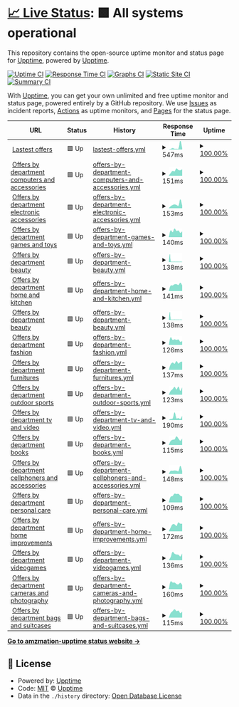 # [📈 Live Status](https://demo.upptime.js.org): <!--live status--> **🟩 All systems operational**

This repository contains the open-source uptime monitor and status page for [Upptime](https://upptime.js.org), powered by [Upptime](https://github.com/upptime/upptime).

[![Uptime CI](https://github.com/AlonsoK28/amzmation-upptime/workflows/Uptime%20CI/badge.svg)](https://github.com/AlonsoK28/amzmation-upptime/actions?query=workflow%3A%22Uptime+CI%22)
[![Response Time CI](https://github.com/AlonsoK28/amzmation-upptime/workflows/Response%20Time%20CI/badge.svg)](https://github.com/AlonsoK28/amzmation-upptime/actions?query=workflow%3A%22Response+Time+CI%22)
[![Graphs CI](https://github.com/AlonsoK28/amzmation-upptime/workflows/Graphs%20CI/badge.svg)](https://github.com/AlonsoK28/amzmation-upptime/actions?query=workflow%3A%22Graphs+CI%22)
[![Static Site CI](https://github.com/AlonsoK28/amzmation-upptime/workflows/Static%20Site%20CI/badge.svg)](https://github.com/AlonsoK28/amzmation-upptime/actions?query=workflow%3A%22Static+Site+CI%22)
[![Summary CI](https://github.com/AlonsoK28/amzmation-upptime/workflows/Summary%20CI/badge.svg)](https://github.com/AlonsoK28/amzmation-upptime/actions?query=workflow%3A%22Summary+CI%22)

With [Upptime](https://upptime.js.org), you can get your own unlimited and free uptime monitor and status page, powered entirely by a GitHub repository. We use [Issues](https://github.com/upptime/upptime/issues) as incident reports, [Actions](https://github.com/AlonsoK28/amzmation-upptime/actions) as uptime monitors, and [Pages](https://demo.upptime.js.org) for the status page.

<!--start: status pages-->
<!-- This summary is generated by Upptime (https://github.com/upptime/upptime) -->
<!-- Do not edit this manually, your changes will be overwritten -->
<!-- prettier-ignore -->
| URL | Status | History | Response Time | Uptime |
| --- | ------ | ------- | ------------- | ------ |
| <img alt="" src="https://icons.duckduckgo.com/ip3/us-central1-amazmation.cloudfunctions.net.ico" height="13"> [Lastest offers](https://us-central1-amazmation.cloudfunctions.net/api/getOffers) | 🟩 Up | [lastest-offers.yml](https://github.com/AlonsoK28/amzmation-upptime/commits/HEAD/history/lastest-offers.yml) | <details><summary><img alt="Response time graph" src="./graphs/lastest-offers/response-time-week.png" height="20"> 547ms</summary><br><a href="https://AlonsoK28.github.io/amzmation-upptime/history/lastest-offers"><img alt="Response time 735" src="https://img.shields.io/endpoint?url=https%3A%2F%2Fraw.githubusercontent.com%2FAlonsoK28%2Famzmation-upptime%2FHEAD%2Fapi%2Flastest-offers%2Fresponse-time.json"></a><br><a href="https://AlonsoK28.github.io/amzmation-upptime/history/lastest-offers"><img alt="24-hour response time 199" src="https://img.shields.io/endpoint?url=https%3A%2F%2Fraw.githubusercontent.com%2FAlonsoK28%2Famzmation-upptime%2FHEAD%2Fapi%2Flastest-offers%2Fresponse-time-day.json"></a><br><a href="https://AlonsoK28.github.io/amzmation-upptime/history/lastest-offers"><img alt="7-day response time 547" src="https://img.shields.io/endpoint?url=https%3A%2F%2Fraw.githubusercontent.com%2FAlonsoK28%2Famzmation-upptime%2FHEAD%2Fapi%2Flastest-offers%2Fresponse-time-week.json"></a><br><a href="https://AlonsoK28.github.io/amzmation-upptime/history/lastest-offers"><img alt="30-day response time 450" src="https://img.shields.io/endpoint?url=https%3A%2F%2Fraw.githubusercontent.com%2FAlonsoK28%2Famzmation-upptime%2FHEAD%2Fapi%2Flastest-offers%2Fresponse-time-month.json"></a><br><a href="https://AlonsoK28.github.io/amzmation-upptime/history/lastest-offers"><img alt="1-year response time 735" src="https://img.shields.io/endpoint?url=https%3A%2F%2Fraw.githubusercontent.com%2FAlonsoK28%2Famzmation-upptime%2FHEAD%2Fapi%2Flastest-offers%2Fresponse-time-year.json"></a></details> | <details><summary><a href="https://AlonsoK28.github.io/amzmation-upptime/history/lastest-offers">100.00%</a></summary><a href="https://AlonsoK28.github.io/amzmation-upptime/history/lastest-offers"><img alt="All-time uptime 100.00%" src="https://img.shields.io/endpoint?url=https%3A%2F%2Fraw.githubusercontent.com%2FAlonsoK28%2Famzmation-upptime%2FHEAD%2Fapi%2Flastest-offers%2Fuptime.json"></a><br><a href="https://AlonsoK28.github.io/amzmation-upptime/history/lastest-offers"><img alt="24-hour uptime 100.00%" src="https://img.shields.io/endpoint?url=https%3A%2F%2Fraw.githubusercontent.com%2FAlonsoK28%2Famzmation-upptime%2FHEAD%2Fapi%2Flastest-offers%2Fuptime-day.json"></a><br><a href="https://AlonsoK28.github.io/amzmation-upptime/history/lastest-offers"><img alt="7-day uptime 100.00%" src="https://img.shields.io/endpoint?url=https%3A%2F%2Fraw.githubusercontent.com%2FAlonsoK28%2Famzmation-upptime%2FHEAD%2Fapi%2Flastest-offers%2Fuptime-week.json"></a><br><a href="https://AlonsoK28.github.io/amzmation-upptime/history/lastest-offers"><img alt="30-day uptime 100.00%" src="https://img.shields.io/endpoint?url=https%3A%2F%2Fraw.githubusercontent.com%2FAlonsoK28%2Famzmation-upptime%2FHEAD%2Fapi%2Flastest-offers%2Fuptime-month.json"></a><br><a href="https://AlonsoK28.github.io/amzmation-upptime/history/lastest-offers"><img alt="1-year uptime 100.00%" src="https://img.shields.io/endpoint?url=https%3A%2F%2Fraw.githubusercontent.com%2FAlonsoK28%2Famzmation-upptime%2FHEAD%2Fapi%2Flastest-offers%2Fuptime-year.json"></a></details>
| <img alt="" src="https://icons.duckduckgo.com/ip3/us-central1-amazmation.cloudfunctions.net.ico" height="13"> [Offers by department computers and accessories](https://us-central1-amazmation.cloudfunctions.net/api/getOffersByDepartmentComputersAndAccessories) | 🟩 Up | [offers-by-department-computers-and-accessories.yml](https://github.com/AlonsoK28/amzmation-upptime/commits/HEAD/history/offers-by-department-computers-and-accessories.yml) | <details><summary><img alt="Response time graph" src="./graphs/offers-by-department-computers-and-accessories/response-time-week.png" height="20"> 151ms</summary><br><a href="https://AlonsoK28.github.io/amzmation-upptime/history/offers-by-department-computers-and-accessories"><img alt="Response time 179" src="https://img.shields.io/endpoint?url=https%3A%2F%2Fraw.githubusercontent.com%2FAlonsoK28%2Famzmation-upptime%2FHEAD%2Fapi%2Foffers-by-department-computers-and-accessories%2Fresponse-time.json"></a><br><a href="https://AlonsoK28.github.io/amzmation-upptime/history/offers-by-department-computers-and-accessories"><img alt="24-hour response time 110" src="https://img.shields.io/endpoint?url=https%3A%2F%2Fraw.githubusercontent.com%2FAlonsoK28%2Famzmation-upptime%2FHEAD%2Fapi%2Foffers-by-department-computers-and-accessories%2Fresponse-time-day.json"></a><br><a href="https://AlonsoK28.github.io/amzmation-upptime/history/offers-by-department-computers-and-accessories"><img alt="7-day response time 151" src="https://img.shields.io/endpoint?url=https%3A%2F%2Fraw.githubusercontent.com%2FAlonsoK28%2Famzmation-upptime%2FHEAD%2Fapi%2Foffers-by-department-computers-and-accessories%2Fresponse-time-week.json"></a><br><a href="https://AlonsoK28.github.io/amzmation-upptime/history/offers-by-department-computers-and-accessories"><img alt="30-day response time 167" src="https://img.shields.io/endpoint?url=https%3A%2F%2Fraw.githubusercontent.com%2FAlonsoK28%2Famzmation-upptime%2FHEAD%2Fapi%2Foffers-by-department-computers-and-accessories%2Fresponse-time-month.json"></a><br><a href="https://AlonsoK28.github.io/amzmation-upptime/history/offers-by-department-computers-and-accessories"><img alt="1-year response time 179" src="https://img.shields.io/endpoint?url=https%3A%2F%2Fraw.githubusercontent.com%2FAlonsoK28%2Famzmation-upptime%2FHEAD%2Fapi%2Foffers-by-department-computers-and-accessories%2Fresponse-time-year.json"></a></details> | <details><summary><a href="https://AlonsoK28.github.io/amzmation-upptime/history/offers-by-department-computers-and-accessories">100.00%</a></summary><a href="https://AlonsoK28.github.io/amzmation-upptime/history/offers-by-department-computers-and-accessories"><img alt="All-time uptime 100.00%" src="https://img.shields.io/endpoint?url=https%3A%2F%2Fraw.githubusercontent.com%2FAlonsoK28%2Famzmation-upptime%2FHEAD%2Fapi%2Foffers-by-department-computers-and-accessories%2Fuptime.json"></a><br><a href="https://AlonsoK28.github.io/amzmation-upptime/history/offers-by-department-computers-and-accessories"><img alt="24-hour uptime 100.00%" src="https://img.shields.io/endpoint?url=https%3A%2F%2Fraw.githubusercontent.com%2FAlonsoK28%2Famzmation-upptime%2FHEAD%2Fapi%2Foffers-by-department-computers-and-accessories%2Fuptime-day.json"></a><br><a href="https://AlonsoK28.github.io/amzmation-upptime/history/offers-by-department-computers-and-accessories"><img alt="7-day uptime 100.00%" src="https://img.shields.io/endpoint?url=https%3A%2F%2Fraw.githubusercontent.com%2FAlonsoK28%2Famzmation-upptime%2FHEAD%2Fapi%2Foffers-by-department-computers-and-accessories%2Fuptime-week.json"></a><br><a href="https://AlonsoK28.github.io/amzmation-upptime/history/offers-by-department-computers-and-accessories"><img alt="30-day uptime 100.00%" src="https://img.shields.io/endpoint?url=https%3A%2F%2Fraw.githubusercontent.com%2FAlonsoK28%2Famzmation-upptime%2FHEAD%2Fapi%2Foffers-by-department-computers-and-accessories%2Fuptime-month.json"></a><br><a href="https://AlonsoK28.github.io/amzmation-upptime/history/offers-by-department-computers-and-accessories"><img alt="1-year uptime 100.00%" src="https://img.shields.io/endpoint?url=https%3A%2F%2Fraw.githubusercontent.com%2FAlonsoK28%2Famzmation-upptime%2FHEAD%2Fapi%2Foffers-by-department-computers-and-accessories%2Fuptime-year.json"></a></details>
| <img alt="" src="https://icons.duckduckgo.com/ip3/us-central1-amazmation.cloudfunctions.net.ico" height="13"> [Offers by department electronic accessories](https://us-central1-amazmation.cloudfunctions.net/api/getOffersByDepartmentElectronicAccessories) | 🟩 Up | [offers-by-department-electronic-accessories.yml](https://github.com/AlonsoK28/amzmation-upptime/commits/HEAD/history/offers-by-department-electronic-accessories.yml) | <details><summary><img alt="Response time graph" src="./graphs/offers-by-department-electronic-accessories/response-time-week.png" height="20"> 153ms</summary><br><a href="https://AlonsoK28.github.io/amzmation-upptime/history/offers-by-department-electronic-accessories"><img alt="Response time 154" src="https://img.shields.io/endpoint?url=https%3A%2F%2Fraw.githubusercontent.com%2FAlonsoK28%2Famzmation-upptime%2FHEAD%2Fapi%2Foffers-by-department-electronic-accessories%2Fresponse-time.json"></a><br><a href="https://AlonsoK28.github.io/amzmation-upptime/history/offers-by-department-electronic-accessories"><img alt="24-hour response time 151" src="https://img.shields.io/endpoint?url=https%3A%2F%2Fraw.githubusercontent.com%2FAlonsoK28%2Famzmation-upptime%2FHEAD%2Fapi%2Foffers-by-department-electronic-accessories%2Fresponse-time-day.json"></a><br><a href="https://AlonsoK28.github.io/amzmation-upptime/history/offers-by-department-electronic-accessories"><img alt="7-day response time 153" src="https://img.shields.io/endpoint?url=https%3A%2F%2Fraw.githubusercontent.com%2FAlonsoK28%2Famzmation-upptime%2FHEAD%2Fapi%2Foffers-by-department-electronic-accessories%2Fresponse-time-week.json"></a><br><a href="https://AlonsoK28.github.io/amzmation-upptime/history/offers-by-department-electronic-accessories"><img alt="30-day response time 153" src="https://img.shields.io/endpoint?url=https%3A%2F%2Fraw.githubusercontent.com%2FAlonsoK28%2Famzmation-upptime%2FHEAD%2Fapi%2Foffers-by-department-electronic-accessories%2Fresponse-time-month.json"></a><br><a href="https://AlonsoK28.github.io/amzmation-upptime/history/offers-by-department-electronic-accessories"><img alt="1-year response time 154" src="https://img.shields.io/endpoint?url=https%3A%2F%2Fraw.githubusercontent.com%2FAlonsoK28%2Famzmation-upptime%2FHEAD%2Fapi%2Foffers-by-department-electronic-accessories%2Fresponse-time-year.json"></a></details> | <details><summary><a href="https://AlonsoK28.github.io/amzmation-upptime/history/offers-by-department-electronic-accessories">100.00%</a></summary><a href="https://AlonsoK28.github.io/amzmation-upptime/history/offers-by-department-electronic-accessories"><img alt="All-time uptime 100.00%" src="https://img.shields.io/endpoint?url=https%3A%2F%2Fraw.githubusercontent.com%2FAlonsoK28%2Famzmation-upptime%2FHEAD%2Fapi%2Foffers-by-department-electronic-accessories%2Fuptime.json"></a><br><a href="https://AlonsoK28.github.io/amzmation-upptime/history/offers-by-department-electronic-accessories"><img alt="24-hour uptime 100.00%" src="https://img.shields.io/endpoint?url=https%3A%2F%2Fraw.githubusercontent.com%2FAlonsoK28%2Famzmation-upptime%2FHEAD%2Fapi%2Foffers-by-department-electronic-accessories%2Fuptime-day.json"></a><br><a href="https://AlonsoK28.github.io/amzmation-upptime/history/offers-by-department-electronic-accessories"><img alt="7-day uptime 100.00%" src="https://img.shields.io/endpoint?url=https%3A%2F%2Fraw.githubusercontent.com%2FAlonsoK28%2Famzmation-upptime%2FHEAD%2Fapi%2Foffers-by-department-electronic-accessories%2Fuptime-week.json"></a><br><a href="https://AlonsoK28.github.io/amzmation-upptime/history/offers-by-department-electronic-accessories"><img alt="30-day uptime 100.00%" src="https://img.shields.io/endpoint?url=https%3A%2F%2Fraw.githubusercontent.com%2FAlonsoK28%2Famzmation-upptime%2FHEAD%2Fapi%2Foffers-by-department-electronic-accessories%2Fuptime-month.json"></a><br><a href="https://AlonsoK28.github.io/amzmation-upptime/history/offers-by-department-electronic-accessories"><img alt="1-year uptime 100.00%" src="https://img.shields.io/endpoint?url=https%3A%2F%2Fraw.githubusercontent.com%2FAlonsoK28%2Famzmation-upptime%2FHEAD%2Fapi%2Foffers-by-department-electronic-accessories%2Fuptime-year.json"></a></details>
| <img alt="" src="https://icons.duckduckgo.com/ip3/us-central1-amazmation.cloudfunctions.net.ico" height="13"> [Offers by department games and toys](https://us-central1-amazmation.cloudfunctions.net/api/getOffersByDepartmentGamesAndToys) | 🟩 Up | [offers-by-department-games-and-toys.yml](https://github.com/AlonsoK28/amzmation-upptime/commits/HEAD/history/offers-by-department-games-and-toys.yml) | <details><summary><img alt="Response time graph" src="./graphs/offers-by-department-games-and-toys/response-time-week.png" height="20"> 140ms</summary><br><a href="https://AlonsoK28.github.io/amzmation-upptime/history/offers-by-department-games-and-toys"><img alt="Response time 157" src="https://img.shields.io/endpoint?url=https%3A%2F%2Fraw.githubusercontent.com%2FAlonsoK28%2Famzmation-upptime%2FHEAD%2Fapi%2Foffers-by-department-games-and-toys%2Fresponse-time.json"></a><br><a href="https://AlonsoK28.github.io/amzmation-upptime/history/offers-by-department-games-and-toys"><img alt="24-hour response time 170" src="https://img.shields.io/endpoint?url=https%3A%2F%2Fraw.githubusercontent.com%2FAlonsoK28%2Famzmation-upptime%2FHEAD%2Fapi%2Foffers-by-department-games-and-toys%2Fresponse-time-day.json"></a><br><a href="https://AlonsoK28.github.io/amzmation-upptime/history/offers-by-department-games-and-toys"><img alt="7-day response time 140" src="https://img.shields.io/endpoint?url=https%3A%2F%2Fraw.githubusercontent.com%2FAlonsoK28%2Famzmation-upptime%2FHEAD%2Fapi%2Foffers-by-department-games-and-toys%2Fresponse-time-week.json"></a><br><a href="https://AlonsoK28.github.io/amzmation-upptime/history/offers-by-department-games-and-toys"><img alt="30-day response time 153" src="https://img.shields.io/endpoint?url=https%3A%2F%2Fraw.githubusercontent.com%2FAlonsoK28%2Famzmation-upptime%2FHEAD%2Fapi%2Foffers-by-department-games-and-toys%2Fresponse-time-month.json"></a><br><a href="https://AlonsoK28.github.io/amzmation-upptime/history/offers-by-department-games-and-toys"><img alt="1-year response time 157" src="https://img.shields.io/endpoint?url=https%3A%2F%2Fraw.githubusercontent.com%2FAlonsoK28%2Famzmation-upptime%2FHEAD%2Fapi%2Foffers-by-department-games-and-toys%2Fresponse-time-year.json"></a></details> | <details><summary><a href="https://AlonsoK28.github.io/amzmation-upptime/history/offers-by-department-games-and-toys">100.00%</a></summary><a href="https://AlonsoK28.github.io/amzmation-upptime/history/offers-by-department-games-and-toys"><img alt="All-time uptime 100.00%" src="https://img.shields.io/endpoint?url=https%3A%2F%2Fraw.githubusercontent.com%2FAlonsoK28%2Famzmation-upptime%2FHEAD%2Fapi%2Foffers-by-department-games-and-toys%2Fuptime.json"></a><br><a href="https://AlonsoK28.github.io/amzmation-upptime/history/offers-by-department-games-and-toys"><img alt="24-hour uptime 100.00%" src="https://img.shields.io/endpoint?url=https%3A%2F%2Fraw.githubusercontent.com%2FAlonsoK28%2Famzmation-upptime%2FHEAD%2Fapi%2Foffers-by-department-games-and-toys%2Fuptime-day.json"></a><br><a href="https://AlonsoK28.github.io/amzmation-upptime/history/offers-by-department-games-and-toys"><img alt="7-day uptime 100.00%" src="https://img.shields.io/endpoint?url=https%3A%2F%2Fraw.githubusercontent.com%2FAlonsoK28%2Famzmation-upptime%2FHEAD%2Fapi%2Foffers-by-department-games-and-toys%2Fuptime-week.json"></a><br><a href="https://AlonsoK28.github.io/amzmation-upptime/history/offers-by-department-games-and-toys"><img alt="30-day uptime 100.00%" src="https://img.shields.io/endpoint?url=https%3A%2F%2Fraw.githubusercontent.com%2FAlonsoK28%2Famzmation-upptime%2FHEAD%2Fapi%2Foffers-by-department-games-and-toys%2Fuptime-month.json"></a><br><a href="https://AlonsoK28.github.io/amzmation-upptime/history/offers-by-department-games-and-toys"><img alt="1-year uptime 100.00%" src="https://img.shields.io/endpoint?url=https%3A%2F%2Fraw.githubusercontent.com%2FAlonsoK28%2Famzmation-upptime%2FHEAD%2Fapi%2Foffers-by-department-games-and-toys%2Fuptime-year.json"></a></details>
| <img alt="" src="https://icons.duckduckgo.com/ip3/us-central1-amazmation.cloudfunctions.net.ico" height="13"> [Offers by department beauty](https://us-central1-amazmation.cloudfunctions.net/api/getOffersByDepartmentBeauty) | 🟩 Up | [offers-by-department-beauty.yml](https://github.com/AlonsoK28/amzmation-upptime/commits/HEAD/history/offers-by-department-beauty.yml) | <details><summary><img alt="Response time graph" src="./graphs/offers-by-department-beauty/response-time-week.png" height="20"> 138ms</summary><br><a href="https://AlonsoK28.github.io/amzmation-upptime/history/offers-by-department-beauty"><img alt="Response time 264" src="https://img.shields.io/endpoint?url=https%3A%2F%2Fraw.githubusercontent.com%2FAlonsoK28%2Famzmation-upptime%2FHEAD%2Fapi%2Foffers-by-department-beauty%2Fresponse-time.json"></a><br><a href="https://AlonsoK28.github.io/amzmation-upptime/history/offers-by-department-beauty"><img alt="24-hour response time 120" src="https://img.shields.io/endpoint?url=https%3A%2F%2Fraw.githubusercontent.com%2FAlonsoK28%2Famzmation-upptime%2FHEAD%2Fapi%2Foffers-by-department-beauty%2Fresponse-time-day.json"></a><br><a href="https://AlonsoK28.github.io/amzmation-upptime/history/offers-by-department-beauty"><img alt="7-day response time 138" src="https://img.shields.io/endpoint?url=https%3A%2F%2Fraw.githubusercontent.com%2FAlonsoK28%2Famzmation-upptime%2FHEAD%2Fapi%2Foffers-by-department-beauty%2Fresponse-time-week.json"></a><br><a href="https://AlonsoK28.github.io/amzmation-upptime/history/offers-by-department-beauty"><img alt="30-day response time 281" src="https://img.shields.io/endpoint?url=https%3A%2F%2Fraw.githubusercontent.com%2FAlonsoK28%2Famzmation-upptime%2FHEAD%2Fapi%2Foffers-by-department-beauty%2Fresponse-time-month.json"></a><br><a href="https://AlonsoK28.github.io/amzmation-upptime/history/offers-by-department-beauty"><img alt="1-year response time 264" src="https://img.shields.io/endpoint?url=https%3A%2F%2Fraw.githubusercontent.com%2FAlonsoK28%2Famzmation-upptime%2FHEAD%2Fapi%2Foffers-by-department-beauty%2Fresponse-time-year.json"></a></details> | <details><summary><a href="https://AlonsoK28.github.io/amzmation-upptime/history/offers-by-department-beauty">100.00%</a></summary><a href="https://AlonsoK28.github.io/amzmation-upptime/history/offers-by-department-beauty"><img alt="All-time uptime 100.00%" src="https://img.shields.io/endpoint?url=https%3A%2F%2Fraw.githubusercontent.com%2FAlonsoK28%2Famzmation-upptime%2FHEAD%2Fapi%2Foffers-by-department-beauty%2Fuptime.json"></a><br><a href="https://AlonsoK28.github.io/amzmation-upptime/history/offers-by-department-beauty"><img alt="24-hour uptime 100.00%" src="https://img.shields.io/endpoint?url=https%3A%2F%2Fraw.githubusercontent.com%2FAlonsoK28%2Famzmation-upptime%2FHEAD%2Fapi%2Foffers-by-department-beauty%2Fuptime-day.json"></a><br><a href="https://AlonsoK28.github.io/amzmation-upptime/history/offers-by-department-beauty"><img alt="7-day uptime 100.00%" src="https://img.shields.io/endpoint?url=https%3A%2F%2Fraw.githubusercontent.com%2FAlonsoK28%2Famzmation-upptime%2FHEAD%2Fapi%2Foffers-by-department-beauty%2Fuptime-week.json"></a><br><a href="https://AlonsoK28.github.io/amzmation-upptime/history/offers-by-department-beauty"><img alt="30-day uptime 100.00%" src="https://img.shields.io/endpoint?url=https%3A%2F%2Fraw.githubusercontent.com%2FAlonsoK28%2Famzmation-upptime%2FHEAD%2Fapi%2Foffers-by-department-beauty%2Fuptime-month.json"></a><br><a href="https://AlonsoK28.github.io/amzmation-upptime/history/offers-by-department-beauty"><img alt="1-year uptime 100.00%" src="https://img.shields.io/endpoint?url=https%3A%2F%2Fraw.githubusercontent.com%2FAlonsoK28%2Famzmation-upptime%2FHEAD%2Fapi%2Foffers-by-department-beauty%2Fuptime-year.json"></a></details>
| <img alt="" src="https://icons.duckduckgo.com/ip3/us-central1-amazmation.cloudfunctions.net.ico" height="13"> [Offers by department home and kitchen](https://us-central1-amazmation.cloudfunctions.net/api/getOffersByDepartmentHomeAndKitchen) | 🟩 Up | [offers-by-department-home-and-kitchen.yml](https://github.com/AlonsoK28/amzmation-upptime/commits/HEAD/history/offers-by-department-home-and-kitchen.yml) | <details><summary><img alt="Response time graph" src="./graphs/offers-by-department-home-and-kitchen/response-time-week.png" height="20"> 141ms</summary><br><a href="https://AlonsoK28.github.io/amzmation-upptime/history/offers-by-department-home-and-kitchen"><img alt="Response time 135" src="https://img.shields.io/endpoint?url=https%3A%2F%2Fraw.githubusercontent.com%2FAlonsoK28%2Famzmation-upptime%2FHEAD%2Fapi%2Foffers-by-department-home-and-kitchen%2Fresponse-time.json"></a><br><a href="https://AlonsoK28.github.io/amzmation-upptime/history/offers-by-department-home-and-kitchen"><img alt="24-hour response time 126" src="https://img.shields.io/endpoint?url=https%3A%2F%2Fraw.githubusercontent.com%2FAlonsoK28%2Famzmation-upptime%2FHEAD%2Fapi%2Foffers-by-department-home-and-kitchen%2Fresponse-time-day.json"></a><br><a href="https://AlonsoK28.github.io/amzmation-upptime/history/offers-by-department-home-and-kitchen"><img alt="7-day response time 141" src="https://img.shields.io/endpoint?url=https%3A%2F%2Fraw.githubusercontent.com%2FAlonsoK28%2Famzmation-upptime%2FHEAD%2Fapi%2Foffers-by-department-home-and-kitchen%2Fresponse-time-week.json"></a><br><a href="https://AlonsoK28.github.io/amzmation-upptime/history/offers-by-department-home-and-kitchen"><img alt="30-day response time 137" src="https://img.shields.io/endpoint?url=https%3A%2F%2Fraw.githubusercontent.com%2FAlonsoK28%2Famzmation-upptime%2FHEAD%2Fapi%2Foffers-by-department-home-and-kitchen%2Fresponse-time-month.json"></a><br><a href="https://AlonsoK28.github.io/amzmation-upptime/history/offers-by-department-home-and-kitchen"><img alt="1-year response time 135" src="https://img.shields.io/endpoint?url=https%3A%2F%2Fraw.githubusercontent.com%2FAlonsoK28%2Famzmation-upptime%2FHEAD%2Fapi%2Foffers-by-department-home-and-kitchen%2Fresponse-time-year.json"></a></details> | <details><summary><a href="https://AlonsoK28.github.io/amzmation-upptime/history/offers-by-department-home-and-kitchen">100.00%</a></summary><a href="https://AlonsoK28.github.io/amzmation-upptime/history/offers-by-department-home-and-kitchen"><img alt="All-time uptime 100.00%" src="https://img.shields.io/endpoint?url=https%3A%2F%2Fraw.githubusercontent.com%2FAlonsoK28%2Famzmation-upptime%2FHEAD%2Fapi%2Foffers-by-department-home-and-kitchen%2Fuptime.json"></a><br><a href="https://AlonsoK28.github.io/amzmation-upptime/history/offers-by-department-home-and-kitchen"><img alt="24-hour uptime 100.00%" src="https://img.shields.io/endpoint?url=https%3A%2F%2Fraw.githubusercontent.com%2FAlonsoK28%2Famzmation-upptime%2FHEAD%2Fapi%2Foffers-by-department-home-and-kitchen%2Fuptime-day.json"></a><br><a href="https://AlonsoK28.github.io/amzmation-upptime/history/offers-by-department-home-and-kitchen"><img alt="7-day uptime 100.00%" src="https://img.shields.io/endpoint?url=https%3A%2F%2Fraw.githubusercontent.com%2FAlonsoK28%2Famzmation-upptime%2FHEAD%2Fapi%2Foffers-by-department-home-and-kitchen%2Fuptime-week.json"></a><br><a href="https://AlonsoK28.github.io/amzmation-upptime/history/offers-by-department-home-and-kitchen"><img alt="30-day uptime 100.00%" src="https://img.shields.io/endpoint?url=https%3A%2F%2Fraw.githubusercontent.com%2FAlonsoK28%2Famzmation-upptime%2FHEAD%2Fapi%2Foffers-by-department-home-and-kitchen%2Fuptime-month.json"></a><br><a href="https://AlonsoK28.github.io/amzmation-upptime/history/offers-by-department-home-and-kitchen"><img alt="1-year uptime 100.00%" src="https://img.shields.io/endpoint?url=https%3A%2F%2Fraw.githubusercontent.com%2FAlonsoK28%2Famzmation-upptime%2FHEAD%2Fapi%2Foffers-by-department-home-and-kitchen%2Fuptime-year.json"></a></details>
| <img alt="" src="https://icons.duckduckgo.com/ip3/us-central1-amazmation.cloudfunctions.net.ico" height="13"> [Offers by department beauty](https://us-central1-amazmation.cloudfunctions.net/api/getOffersByDepartmentBeauty) | 🟩 Up | [offers-by-department-beauty.yml](https://github.com/AlonsoK28/amzmation-upptime/commits/HEAD/history/offers-by-department-beauty.yml) | <details><summary><img alt="Response time graph" src="./graphs/offers-by-department-beauty/response-time-week.png" height="20"> 138ms</summary><br><a href="https://AlonsoK28.github.io/amzmation-upptime/history/offers-by-department-beauty"><img alt="Response time 264" src="https://img.shields.io/endpoint?url=https%3A%2F%2Fraw.githubusercontent.com%2FAlonsoK28%2Famzmation-upptime%2FHEAD%2Fapi%2Foffers-by-department-beauty%2Fresponse-time.json"></a><br><a href="https://AlonsoK28.github.io/amzmation-upptime/history/offers-by-department-beauty"><img alt="24-hour response time 120" src="https://img.shields.io/endpoint?url=https%3A%2F%2Fraw.githubusercontent.com%2FAlonsoK28%2Famzmation-upptime%2FHEAD%2Fapi%2Foffers-by-department-beauty%2Fresponse-time-day.json"></a><br><a href="https://AlonsoK28.github.io/amzmation-upptime/history/offers-by-department-beauty"><img alt="7-day response time 138" src="https://img.shields.io/endpoint?url=https%3A%2F%2Fraw.githubusercontent.com%2FAlonsoK28%2Famzmation-upptime%2FHEAD%2Fapi%2Foffers-by-department-beauty%2Fresponse-time-week.json"></a><br><a href="https://AlonsoK28.github.io/amzmation-upptime/history/offers-by-department-beauty"><img alt="30-day response time 281" src="https://img.shields.io/endpoint?url=https%3A%2F%2Fraw.githubusercontent.com%2FAlonsoK28%2Famzmation-upptime%2FHEAD%2Fapi%2Foffers-by-department-beauty%2Fresponse-time-month.json"></a><br><a href="https://AlonsoK28.github.io/amzmation-upptime/history/offers-by-department-beauty"><img alt="1-year response time 264" src="https://img.shields.io/endpoint?url=https%3A%2F%2Fraw.githubusercontent.com%2FAlonsoK28%2Famzmation-upptime%2FHEAD%2Fapi%2Foffers-by-department-beauty%2Fresponse-time-year.json"></a></details> | <details><summary><a href="https://AlonsoK28.github.io/amzmation-upptime/history/offers-by-department-beauty">100.00%</a></summary><a href="https://AlonsoK28.github.io/amzmation-upptime/history/offers-by-department-beauty"><img alt="All-time uptime 100.00%" src="https://img.shields.io/endpoint?url=https%3A%2F%2Fraw.githubusercontent.com%2FAlonsoK28%2Famzmation-upptime%2FHEAD%2Fapi%2Foffers-by-department-beauty%2Fuptime.json"></a><br><a href="https://AlonsoK28.github.io/amzmation-upptime/history/offers-by-department-beauty"><img alt="24-hour uptime 100.00%" src="https://img.shields.io/endpoint?url=https%3A%2F%2Fraw.githubusercontent.com%2FAlonsoK28%2Famzmation-upptime%2FHEAD%2Fapi%2Foffers-by-department-beauty%2Fuptime-day.json"></a><br><a href="https://AlonsoK28.github.io/amzmation-upptime/history/offers-by-department-beauty"><img alt="7-day uptime 100.00%" src="https://img.shields.io/endpoint?url=https%3A%2F%2Fraw.githubusercontent.com%2FAlonsoK28%2Famzmation-upptime%2FHEAD%2Fapi%2Foffers-by-department-beauty%2Fuptime-week.json"></a><br><a href="https://AlonsoK28.github.io/amzmation-upptime/history/offers-by-department-beauty"><img alt="30-day uptime 100.00%" src="https://img.shields.io/endpoint?url=https%3A%2F%2Fraw.githubusercontent.com%2FAlonsoK28%2Famzmation-upptime%2FHEAD%2Fapi%2Foffers-by-department-beauty%2Fuptime-month.json"></a><br><a href="https://AlonsoK28.github.io/amzmation-upptime/history/offers-by-department-beauty"><img alt="1-year uptime 100.00%" src="https://img.shields.io/endpoint?url=https%3A%2F%2Fraw.githubusercontent.com%2FAlonsoK28%2Famzmation-upptime%2FHEAD%2Fapi%2Foffers-by-department-beauty%2Fuptime-year.json"></a></details>
| <img alt="" src="https://icons.duckduckgo.com/ip3/us-central1-amazmation.cloudfunctions.net.ico" height="13"> [Offers by department fashion](https://us-central1-amazmation.cloudfunctions.net/api/getOffersByDepartmentFashion) | 🟩 Up | [offers-by-department-fashion.yml](https://github.com/AlonsoK28/amzmation-upptime/commits/HEAD/history/offers-by-department-fashion.yml) | <details><summary><img alt="Response time graph" src="./graphs/offers-by-department-fashion/response-time-week.png" height="20"> 126ms</summary><br><a href="https://AlonsoK28.github.io/amzmation-upptime/history/offers-by-department-fashion"><img alt="Response time 136" src="https://img.shields.io/endpoint?url=https%3A%2F%2Fraw.githubusercontent.com%2FAlonsoK28%2Famzmation-upptime%2FHEAD%2Fapi%2Foffers-by-department-fashion%2Fresponse-time.json"></a><br><a href="https://AlonsoK28.github.io/amzmation-upptime/history/offers-by-department-fashion"><img alt="24-hour response time 124" src="https://img.shields.io/endpoint?url=https%3A%2F%2Fraw.githubusercontent.com%2FAlonsoK28%2Famzmation-upptime%2FHEAD%2Fapi%2Foffers-by-department-fashion%2Fresponse-time-day.json"></a><br><a href="https://AlonsoK28.github.io/amzmation-upptime/history/offers-by-department-fashion"><img alt="7-day response time 126" src="https://img.shields.io/endpoint?url=https%3A%2F%2Fraw.githubusercontent.com%2FAlonsoK28%2Famzmation-upptime%2FHEAD%2Fapi%2Foffers-by-department-fashion%2Fresponse-time-week.json"></a><br><a href="https://AlonsoK28.github.io/amzmation-upptime/history/offers-by-department-fashion"><img alt="30-day response time 136" src="https://img.shields.io/endpoint?url=https%3A%2F%2Fraw.githubusercontent.com%2FAlonsoK28%2Famzmation-upptime%2FHEAD%2Fapi%2Foffers-by-department-fashion%2Fresponse-time-month.json"></a><br><a href="https://AlonsoK28.github.io/amzmation-upptime/history/offers-by-department-fashion"><img alt="1-year response time 136" src="https://img.shields.io/endpoint?url=https%3A%2F%2Fraw.githubusercontent.com%2FAlonsoK28%2Famzmation-upptime%2FHEAD%2Fapi%2Foffers-by-department-fashion%2Fresponse-time-year.json"></a></details> | <details><summary><a href="https://AlonsoK28.github.io/amzmation-upptime/history/offers-by-department-fashion">100.00%</a></summary><a href="https://AlonsoK28.github.io/amzmation-upptime/history/offers-by-department-fashion"><img alt="All-time uptime 100.00%" src="https://img.shields.io/endpoint?url=https%3A%2F%2Fraw.githubusercontent.com%2FAlonsoK28%2Famzmation-upptime%2FHEAD%2Fapi%2Foffers-by-department-fashion%2Fuptime.json"></a><br><a href="https://AlonsoK28.github.io/amzmation-upptime/history/offers-by-department-fashion"><img alt="24-hour uptime 100.00%" src="https://img.shields.io/endpoint?url=https%3A%2F%2Fraw.githubusercontent.com%2FAlonsoK28%2Famzmation-upptime%2FHEAD%2Fapi%2Foffers-by-department-fashion%2Fuptime-day.json"></a><br><a href="https://AlonsoK28.github.io/amzmation-upptime/history/offers-by-department-fashion"><img alt="7-day uptime 100.00%" src="https://img.shields.io/endpoint?url=https%3A%2F%2Fraw.githubusercontent.com%2FAlonsoK28%2Famzmation-upptime%2FHEAD%2Fapi%2Foffers-by-department-fashion%2Fuptime-week.json"></a><br><a href="https://AlonsoK28.github.io/amzmation-upptime/history/offers-by-department-fashion"><img alt="30-day uptime 100.00%" src="https://img.shields.io/endpoint?url=https%3A%2F%2Fraw.githubusercontent.com%2FAlonsoK28%2Famzmation-upptime%2FHEAD%2Fapi%2Foffers-by-department-fashion%2Fuptime-month.json"></a><br><a href="https://AlonsoK28.github.io/amzmation-upptime/history/offers-by-department-fashion"><img alt="1-year uptime 100.00%" src="https://img.shields.io/endpoint?url=https%3A%2F%2Fraw.githubusercontent.com%2FAlonsoK28%2Famzmation-upptime%2FHEAD%2Fapi%2Foffers-by-department-fashion%2Fuptime-year.json"></a></details>
| <img alt="" src="https://icons.duckduckgo.com/ip3/us-central1-amazmation.cloudfunctions.net.ico" height="13"> [Offers by department furnitures](https://us-central1-amazmation.cloudfunctions.net/api/getOffersByDepartmentFurnitures) | 🟩 Up | [offers-by-department-furnitures.yml](https://github.com/AlonsoK28/amzmation-upptime/commits/HEAD/history/offers-by-department-furnitures.yml) | <details><summary><img alt="Response time graph" src="./graphs/offers-by-department-furnitures/response-time-week.png" height="20"> 137ms</summary><br><a href="https://AlonsoK28.github.io/amzmation-upptime/history/offers-by-department-furnitures"><img alt="Response time 133" src="https://img.shields.io/endpoint?url=https%3A%2F%2Fraw.githubusercontent.com%2FAlonsoK28%2Famzmation-upptime%2FHEAD%2Fapi%2Foffers-by-department-furnitures%2Fresponse-time.json"></a><br><a href="https://AlonsoK28.github.io/amzmation-upptime/history/offers-by-department-furnitures"><img alt="24-hour response time 178" src="https://img.shields.io/endpoint?url=https%3A%2F%2Fraw.githubusercontent.com%2FAlonsoK28%2Famzmation-upptime%2FHEAD%2Fapi%2Foffers-by-department-furnitures%2Fresponse-time-day.json"></a><br><a href="https://AlonsoK28.github.io/amzmation-upptime/history/offers-by-department-furnitures"><img alt="7-day response time 137" src="https://img.shields.io/endpoint?url=https%3A%2F%2Fraw.githubusercontent.com%2FAlonsoK28%2Famzmation-upptime%2FHEAD%2Fapi%2Foffers-by-department-furnitures%2Fresponse-time-week.json"></a><br><a href="https://AlonsoK28.github.io/amzmation-upptime/history/offers-by-department-furnitures"><img alt="30-day response time 133" src="https://img.shields.io/endpoint?url=https%3A%2F%2Fraw.githubusercontent.com%2FAlonsoK28%2Famzmation-upptime%2FHEAD%2Fapi%2Foffers-by-department-furnitures%2Fresponse-time-month.json"></a><br><a href="https://AlonsoK28.github.io/amzmation-upptime/history/offers-by-department-furnitures"><img alt="1-year response time 133" src="https://img.shields.io/endpoint?url=https%3A%2F%2Fraw.githubusercontent.com%2FAlonsoK28%2Famzmation-upptime%2FHEAD%2Fapi%2Foffers-by-department-furnitures%2Fresponse-time-year.json"></a></details> | <details><summary><a href="https://AlonsoK28.github.io/amzmation-upptime/history/offers-by-department-furnitures">100.00%</a></summary><a href="https://AlonsoK28.github.io/amzmation-upptime/history/offers-by-department-furnitures"><img alt="All-time uptime 100.00%" src="https://img.shields.io/endpoint?url=https%3A%2F%2Fraw.githubusercontent.com%2FAlonsoK28%2Famzmation-upptime%2FHEAD%2Fapi%2Foffers-by-department-furnitures%2Fuptime.json"></a><br><a href="https://AlonsoK28.github.io/amzmation-upptime/history/offers-by-department-furnitures"><img alt="24-hour uptime 100.00%" src="https://img.shields.io/endpoint?url=https%3A%2F%2Fraw.githubusercontent.com%2FAlonsoK28%2Famzmation-upptime%2FHEAD%2Fapi%2Foffers-by-department-furnitures%2Fuptime-day.json"></a><br><a href="https://AlonsoK28.github.io/amzmation-upptime/history/offers-by-department-furnitures"><img alt="7-day uptime 100.00%" src="https://img.shields.io/endpoint?url=https%3A%2F%2Fraw.githubusercontent.com%2FAlonsoK28%2Famzmation-upptime%2FHEAD%2Fapi%2Foffers-by-department-furnitures%2Fuptime-week.json"></a><br><a href="https://AlonsoK28.github.io/amzmation-upptime/history/offers-by-department-furnitures"><img alt="30-day uptime 100.00%" src="https://img.shields.io/endpoint?url=https%3A%2F%2Fraw.githubusercontent.com%2FAlonsoK28%2Famzmation-upptime%2FHEAD%2Fapi%2Foffers-by-department-furnitures%2Fuptime-month.json"></a><br><a href="https://AlonsoK28.github.io/amzmation-upptime/history/offers-by-department-furnitures"><img alt="1-year uptime 100.00%" src="https://img.shields.io/endpoint?url=https%3A%2F%2Fraw.githubusercontent.com%2FAlonsoK28%2Famzmation-upptime%2FHEAD%2Fapi%2Foffers-by-department-furnitures%2Fuptime-year.json"></a></details>
| <img alt="" src="https://icons.duckduckgo.com/ip3/us-central1-amazmation.cloudfunctions.net.ico" height="13"> [Offers by department outdoor sports](https://us-central1-amazmation.cloudfunctions.net/api/getOffersByDepartmentOutdoorSports) | 🟩 Up | [offers-by-department-outdoor-sports.yml](https://github.com/AlonsoK28/amzmation-upptime/commits/HEAD/history/offers-by-department-outdoor-sports.yml) | <details><summary><img alt="Response time graph" src="./graphs/offers-by-department-outdoor-sports/response-time-week.png" height="20"> 123ms</summary><br><a href="https://AlonsoK28.github.io/amzmation-upptime/history/offers-by-department-outdoor-sports"><img alt="Response time 124" src="https://img.shields.io/endpoint?url=https%3A%2F%2Fraw.githubusercontent.com%2FAlonsoK28%2Famzmation-upptime%2FHEAD%2Fapi%2Foffers-by-department-outdoor-sports%2Fresponse-time.json"></a><br><a href="https://AlonsoK28.github.io/amzmation-upptime/history/offers-by-department-outdoor-sports"><img alt="24-hour response time 113" src="https://img.shields.io/endpoint?url=https%3A%2F%2Fraw.githubusercontent.com%2FAlonsoK28%2Famzmation-upptime%2FHEAD%2Fapi%2Foffers-by-department-outdoor-sports%2Fresponse-time-day.json"></a><br><a href="https://AlonsoK28.github.io/amzmation-upptime/history/offers-by-department-outdoor-sports"><img alt="7-day response time 123" src="https://img.shields.io/endpoint?url=https%3A%2F%2Fraw.githubusercontent.com%2FAlonsoK28%2Famzmation-upptime%2FHEAD%2Fapi%2Foffers-by-department-outdoor-sports%2Fresponse-time-week.json"></a><br><a href="https://AlonsoK28.github.io/amzmation-upptime/history/offers-by-department-outdoor-sports"><img alt="30-day response time 124" src="https://img.shields.io/endpoint?url=https%3A%2F%2Fraw.githubusercontent.com%2FAlonsoK28%2Famzmation-upptime%2FHEAD%2Fapi%2Foffers-by-department-outdoor-sports%2Fresponse-time-month.json"></a><br><a href="https://AlonsoK28.github.io/amzmation-upptime/history/offers-by-department-outdoor-sports"><img alt="1-year response time 124" src="https://img.shields.io/endpoint?url=https%3A%2F%2Fraw.githubusercontent.com%2FAlonsoK28%2Famzmation-upptime%2FHEAD%2Fapi%2Foffers-by-department-outdoor-sports%2Fresponse-time-year.json"></a></details> | <details><summary><a href="https://AlonsoK28.github.io/amzmation-upptime/history/offers-by-department-outdoor-sports">100.00%</a></summary><a href="https://AlonsoK28.github.io/amzmation-upptime/history/offers-by-department-outdoor-sports"><img alt="All-time uptime 100.00%" src="https://img.shields.io/endpoint?url=https%3A%2F%2Fraw.githubusercontent.com%2FAlonsoK28%2Famzmation-upptime%2FHEAD%2Fapi%2Foffers-by-department-outdoor-sports%2Fuptime.json"></a><br><a href="https://AlonsoK28.github.io/amzmation-upptime/history/offers-by-department-outdoor-sports"><img alt="24-hour uptime 100.00%" src="https://img.shields.io/endpoint?url=https%3A%2F%2Fraw.githubusercontent.com%2FAlonsoK28%2Famzmation-upptime%2FHEAD%2Fapi%2Foffers-by-department-outdoor-sports%2Fuptime-day.json"></a><br><a href="https://AlonsoK28.github.io/amzmation-upptime/history/offers-by-department-outdoor-sports"><img alt="7-day uptime 100.00%" src="https://img.shields.io/endpoint?url=https%3A%2F%2Fraw.githubusercontent.com%2FAlonsoK28%2Famzmation-upptime%2FHEAD%2Fapi%2Foffers-by-department-outdoor-sports%2Fuptime-week.json"></a><br><a href="https://AlonsoK28.github.io/amzmation-upptime/history/offers-by-department-outdoor-sports"><img alt="30-day uptime 100.00%" src="https://img.shields.io/endpoint?url=https%3A%2F%2Fraw.githubusercontent.com%2FAlonsoK28%2Famzmation-upptime%2FHEAD%2Fapi%2Foffers-by-department-outdoor-sports%2Fuptime-month.json"></a><br><a href="https://AlonsoK28.github.io/amzmation-upptime/history/offers-by-department-outdoor-sports"><img alt="1-year uptime 100.00%" src="https://img.shields.io/endpoint?url=https%3A%2F%2Fraw.githubusercontent.com%2FAlonsoK28%2Famzmation-upptime%2FHEAD%2Fapi%2Foffers-by-department-outdoor-sports%2Fuptime-year.json"></a></details>
| <img alt="" src="https://icons.duckduckgo.com/ip3/us-central1-amazmation.cloudfunctions.net.ico" height="13"> [Offers by department tv and video](https://us-central1-amazmation.cloudfunctions.net/api/getOffersByDepartmentTvAndVideo) | 🟩 Up | [offers-by-department-tv-and-video.yml](https://github.com/AlonsoK28/amzmation-upptime/commits/HEAD/history/offers-by-department-tv-and-video.yml) | <details><summary><img alt="Response time graph" src="./graphs/offers-by-department-tv-and-video/response-time-week.png" height="20"> 190ms</summary><br><a href="https://AlonsoK28.github.io/amzmation-upptime/history/offers-by-department-tv-and-video"><img alt="Response time 169" src="https://img.shields.io/endpoint?url=https%3A%2F%2Fraw.githubusercontent.com%2FAlonsoK28%2Famzmation-upptime%2FHEAD%2Fapi%2Foffers-by-department-tv-and-video%2Fresponse-time.json"></a><br><a href="https://AlonsoK28.github.io/amzmation-upptime/history/offers-by-department-tv-and-video"><img alt="24-hour response time 152" src="https://img.shields.io/endpoint?url=https%3A%2F%2Fraw.githubusercontent.com%2FAlonsoK28%2Famzmation-upptime%2FHEAD%2Fapi%2Foffers-by-department-tv-and-video%2Fresponse-time-day.json"></a><br><a href="https://AlonsoK28.github.io/amzmation-upptime/history/offers-by-department-tv-and-video"><img alt="7-day response time 190" src="https://img.shields.io/endpoint?url=https%3A%2F%2Fraw.githubusercontent.com%2FAlonsoK28%2Famzmation-upptime%2FHEAD%2Fapi%2Foffers-by-department-tv-and-video%2Fresponse-time-week.json"></a><br><a href="https://AlonsoK28.github.io/amzmation-upptime/history/offers-by-department-tv-and-video"><img alt="30-day response time 169" src="https://img.shields.io/endpoint?url=https%3A%2F%2Fraw.githubusercontent.com%2FAlonsoK28%2Famzmation-upptime%2FHEAD%2Fapi%2Foffers-by-department-tv-and-video%2Fresponse-time-month.json"></a><br><a href="https://AlonsoK28.github.io/amzmation-upptime/history/offers-by-department-tv-and-video"><img alt="1-year response time 169" src="https://img.shields.io/endpoint?url=https%3A%2F%2Fraw.githubusercontent.com%2FAlonsoK28%2Famzmation-upptime%2FHEAD%2Fapi%2Foffers-by-department-tv-and-video%2Fresponse-time-year.json"></a></details> | <details><summary><a href="https://AlonsoK28.github.io/amzmation-upptime/history/offers-by-department-tv-and-video">100.00%</a></summary><a href="https://AlonsoK28.github.io/amzmation-upptime/history/offers-by-department-tv-and-video"><img alt="All-time uptime 100.00%" src="https://img.shields.io/endpoint?url=https%3A%2F%2Fraw.githubusercontent.com%2FAlonsoK28%2Famzmation-upptime%2FHEAD%2Fapi%2Foffers-by-department-tv-and-video%2Fuptime.json"></a><br><a href="https://AlonsoK28.github.io/amzmation-upptime/history/offers-by-department-tv-and-video"><img alt="24-hour uptime 100.00%" src="https://img.shields.io/endpoint?url=https%3A%2F%2Fraw.githubusercontent.com%2FAlonsoK28%2Famzmation-upptime%2FHEAD%2Fapi%2Foffers-by-department-tv-and-video%2Fuptime-day.json"></a><br><a href="https://AlonsoK28.github.io/amzmation-upptime/history/offers-by-department-tv-and-video"><img alt="7-day uptime 100.00%" src="https://img.shields.io/endpoint?url=https%3A%2F%2Fraw.githubusercontent.com%2FAlonsoK28%2Famzmation-upptime%2FHEAD%2Fapi%2Foffers-by-department-tv-and-video%2Fuptime-week.json"></a><br><a href="https://AlonsoK28.github.io/amzmation-upptime/history/offers-by-department-tv-and-video"><img alt="30-day uptime 100.00%" src="https://img.shields.io/endpoint?url=https%3A%2F%2Fraw.githubusercontent.com%2FAlonsoK28%2Famzmation-upptime%2FHEAD%2Fapi%2Foffers-by-department-tv-and-video%2Fuptime-month.json"></a><br><a href="https://AlonsoK28.github.io/amzmation-upptime/history/offers-by-department-tv-and-video"><img alt="1-year uptime 100.00%" src="https://img.shields.io/endpoint?url=https%3A%2F%2Fraw.githubusercontent.com%2FAlonsoK28%2Famzmation-upptime%2FHEAD%2Fapi%2Foffers-by-department-tv-and-video%2Fuptime-year.json"></a></details>
| <img alt="" src="https://icons.duckduckgo.com/ip3/us-central1-amazmation.cloudfunctions.net.ico" height="13"> [Offers by department books](https://us-central1-amazmation.cloudfunctions.net/api/getOffersByDepartmentBooks) | 🟩 Up | [offers-by-department-books.yml](https://github.com/AlonsoK28/amzmation-upptime/commits/HEAD/history/offers-by-department-books.yml) | <details><summary><img alt="Response time graph" src="./graphs/offers-by-department-books/response-time-week.png" height="20"> 115ms</summary><br><a href="https://AlonsoK28.github.io/amzmation-upptime/history/offers-by-department-books"><img alt="Response time 134" src="https://img.shields.io/endpoint?url=https%3A%2F%2Fraw.githubusercontent.com%2FAlonsoK28%2Famzmation-upptime%2FHEAD%2Fapi%2Foffers-by-department-books%2Fresponse-time.json"></a><br><a href="https://AlonsoK28.github.io/amzmation-upptime/history/offers-by-department-books"><img alt="24-hour response time 157" src="https://img.shields.io/endpoint?url=https%3A%2F%2Fraw.githubusercontent.com%2FAlonsoK28%2Famzmation-upptime%2FHEAD%2Fapi%2Foffers-by-department-books%2Fresponse-time-day.json"></a><br><a href="https://AlonsoK28.github.io/amzmation-upptime/history/offers-by-department-books"><img alt="7-day response time 115" src="https://img.shields.io/endpoint?url=https%3A%2F%2Fraw.githubusercontent.com%2FAlonsoK28%2Famzmation-upptime%2FHEAD%2Fapi%2Foffers-by-department-books%2Fresponse-time-week.json"></a><br><a href="https://AlonsoK28.github.io/amzmation-upptime/history/offers-by-department-books"><img alt="30-day response time 134" src="https://img.shields.io/endpoint?url=https%3A%2F%2Fraw.githubusercontent.com%2FAlonsoK28%2Famzmation-upptime%2FHEAD%2Fapi%2Foffers-by-department-books%2Fresponse-time-month.json"></a><br><a href="https://AlonsoK28.github.io/amzmation-upptime/history/offers-by-department-books"><img alt="1-year response time 134" src="https://img.shields.io/endpoint?url=https%3A%2F%2Fraw.githubusercontent.com%2FAlonsoK28%2Famzmation-upptime%2FHEAD%2Fapi%2Foffers-by-department-books%2Fresponse-time-year.json"></a></details> | <details><summary><a href="https://AlonsoK28.github.io/amzmation-upptime/history/offers-by-department-books">100.00%</a></summary><a href="https://AlonsoK28.github.io/amzmation-upptime/history/offers-by-department-books"><img alt="All-time uptime 100.00%" src="https://img.shields.io/endpoint?url=https%3A%2F%2Fraw.githubusercontent.com%2FAlonsoK28%2Famzmation-upptime%2FHEAD%2Fapi%2Foffers-by-department-books%2Fuptime.json"></a><br><a href="https://AlonsoK28.github.io/amzmation-upptime/history/offers-by-department-books"><img alt="24-hour uptime 100.00%" src="https://img.shields.io/endpoint?url=https%3A%2F%2Fraw.githubusercontent.com%2FAlonsoK28%2Famzmation-upptime%2FHEAD%2Fapi%2Foffers-by-department-books%2Fuptime-day.json"></a><br><a href="https://AlonsoK28.github.io/amzmation-upptime/history/offers-by-department-books"><img alt="7-day uptime 100.00%" src="https://img.shields.io/endpoint?url=https%3A%2F%2Fraw.githubusercontent.com%2FAlonsoK28%2Famzmation-upptime%2FHEAD%2Fapi%2Foffers-by-department-books%2Fuptime-week.json"></a><br><a href="https://AlonsoK28.github.io/amzmation-upptime/history/offers-by-department-books"><img alt="30-day uptime 100.00%" src="https://img.shields.io/endpoint?url=https%3A%2F%2Fraw.githubusercontent.com%2FAlonsoK28%2Famzmation-upptime%2FHEAD%2Fapi%2Foffers-by-department-books%2Fuptime-month.json"></a><br><a href="https://AlonsoK28.github.io/amzmation-upptime/history/offers-by-department-books"><img alt="1-year uptime 100.00%" src="https://img.shields.io/endpoint?url=https%3A%2F%2Fraw.githubusercontent.com%2FAlonsoK28%2Famzmation-upptime%2FHEAD%2Fapi%2Foffers-by-department-books%2Fuptime-year.json"></a></details>
| <img alt="" src="https://icons.duckduckgo.com/ip3/us-central1-amazmation.cloudfunctions.net.ico" height="13"> [Offers by department cellphoners and accessories](https://us-central1-amazmation.cloudfunctions.net/api/getOffersByDepartmentCellphonesAndAccessories) | 🟩 Up | [offers-by-department-cellphoners-and-accessories.yml](https://github.com/AlonsoK28/amzmation-upptime/commits/HEAD/history/offers-by-department-cellphoners-and-accessories.yml) | <details><summary><img alt="Response time graph" src="./graphs/offers-by-department-cellphoners-and-accessories/response-time-week.png" height="20"> 148ms</summary><br><a href="https://AlonsoK28.github.io/amzmation-upptime/history/offers-by-department-cellphoners-and-accessories"><img alt="Response time 160" src="https://img.shields.io/endpoint?url=https%3A%2F%2Fraw.githubusercontent.com%2FAlonsoK28%2Famzmation-upptime%2FHEAD%2Fapi%2Foffers-by-department-cellphoners-and-accessories%2Fresponse-time.json"></a><br><a href="https://AlonsoK28.github.io/amzmation-upptime/history/offers-by-department-cellphoners-and-accessories"><img alt="24-hour response time 152" src="https://img.shields.io/endpoint?url=https%3A%2F%2Fraw.githubusercontent.com%2FAlonsoK28%2Famzmation-upptime%2FHEAD%2Fapi%2Foffers-by-department-cellphoners-and-accessories%2Fresponse-time-day.json"></a><br><a href="https://AlonsoK28.github.io/amzmation-upptime/history/offers-by-department-cellphoners-and-accessories"><img alt="7-day response time 148" src="https://img.shields.io/endpoint?url=https%3A%2F%2Fraw.githubusercontent.com%2FAlonsoK28%2Famzmation-upptime%2FHEAD%2Fapi%2Foffers-by-department-cellphoners-and-accessories%2Fresponse-time-week.json"></a><br><a href="https://AlonsoK28.github.io/amzmation-upptime/history/offers-by-department-cellphoners-and-accessories"><img alt="30-day response time 160" src="https://img.shields.io/endpoint?url=https%3A%2F%2Fraw.githubusercontent.com%2FAlonsoK28%2Famzmation-upptime%2FHEAD%2Fapi%2Foffers-by-department-cellphoners-and-accessories%2Fresponse-time-month.json"></a><br><a href="https://AlonsoK28.github.io/amzmation-upptime/history/offers-by-department-cellphoners-and-accessories"><img alt="1-year response time 160" src="https://img.shields.io/endpoint?url=https%3A%2F%2Fraw.githubusercontent.com%2FAlonsoK28%2Famzmation-upptime%2FHEAD%2Fapi%2Foffers-by-department-cellphoners-and-accessories%2Fresponse-time-year.json"></a></details> | <details><summary><a href="https://AlonsoK28.github.io/amzmation-upptime/history/offers-by-department-cellphoners-and-accessories">100.00%</a></summary><a href="https://AlonsoK28.github.io/amzmation-upptime/history/offers-by-department-cellphoners-and-accessories"><img alt="All-time uptime 100.00%" src="https://img.shields.io/endpoint?url=https%3A%2F%2Fraw.githubusercontent.com%2FAlonsoK28%2Famzmation-upptime%2FHEAD%2Fapi%2Foffers-by-department-cellphoners-and-accessories%2Fuptime.json"></a><br><a href="https://AlonsoK28.github.io/amzmation-upptime/history/offers-by-department-cellphoners-and-accessories"><img alt="24-hour uptime 100.00%" src="https://img.shields.io/endpoint?url=https%3A%2F%2Fraw.githubusercontent.com%2FAlonsoK28%2Famzmation-upptime%2FHEAD%2Fapi%2Foffers-by-department-cellphoners-and-accessories%2Fuptime-day.json"></a><br><a href="https://AlonsoK28.github.io/amzmation-upptime/history/offers-by-department-cellphoners-and-accessories"><img alt="7-day uptime 100.00%" src="https://img.shields.io/endpoint?url=https%3A%2F%2Fraw.githubusercontent.com%2FAlonsoK28%2Famzmation-upptime%2FHEAD%2Fapi%2Foffers-by-department-cellphoners-and-accessories%2Fuptime-week.json"></a><br><a href="https://AlonsoK28.github.io/amzmation-upptime/history/offers-by-department-cellphoners-and-accessories"><img alt="30-day uptime 100.00%" src="https://img.shields.io/endpoint?url=https%3A%2F%2Fraw.githubusercontent.com%2FAlonsoK28%2Famzmation-upptime%2FHEAD%2Fapi%2Foffers-by-department-cellphoners-and-accessories%2Fuptime-month.json"></a><br><a href="https://AlonsoK28.github.io/amzmation-upptime/history/offers-by-department-cellphoners-and-accessories"><img alt="1-year uptime 100.00%" src="https://img.shields.io/endpoint?url=https%3A%2F%2Fraw.githubusercontent.com%2FAlonsoK28%2Famzmation-upptime%2FHEAD%2Fapi%2Foffers-by-department-cellphoners-and-accessories%2Fuptime-year.json"></a></details>
| <img alt="" src="https://icons.duckduckgo.com/ip3/us-central1-amazmation.cloudfunctions.net.ico" height="13"> [Offers by department personal care](https://us-central1-amazmation.cloudfunctions.net/api/getOffersByDepartmentPersonalCare) | 🟩 Up | [offers-by-department-personal-care.yml](https://github.com/AlonsoK28/amzmation-upptime/commits/HEAD/history/offers-by-department-personal-care.yml) | <details><summary><img alt="Response time graph" src="./graphs/offers-by-department-personal-care/response-time-week.png" height="20"> 109ms</summary><br><a href="https://AlonsoK28.github.io/amzmation-upptime/history/offers-by-department-personal-care"><img alt="Response time 114" src="https://img.shields.io/endpoint?url=https%3A%2F%2Fraw.githubusercontent.com%2FAlonsoK28%2Famzmation-upptime%2FHEAD%2Fapi%2Foffers-by-department-personal-care%2Fresponse-time.json"></a><br><a href="https://AlonsoK28.github.io/amzmation-upptime/history/offers-by-department-personal-care"><img alt="24-hour response time 166" src="https://img.shields.io/endpoint?url=https%3A%2F%2Fraw.githubusercontent.com%2FAlonsoK28%2Famzmation-upptime%2FHEAD%2Fapi%2Foffers-by-department-personal-care%2Fresponse-time-day.json"></a><br><a href="https://AlonsoK28.github.io/amzmation-upptime/history/offers-by-department-personal-care"><img alt="7-day response time 109" src="https://img.shields.io/endpoint?url=https%3A%2F%2Fraw.githubusercontent.com%2FAlonsoK28%2Famzmation-upptime%2FHEAD%2Fapi%2Foffers-by-department-personal-care%2Fresponse-time-week.json"></a><br><a href="https://AlonsoK28.github.io/amzmation-upptime/history/offers-by-department-personal-care"><img alt="30-day response time 114" src="https://img.shields.io/endpoint?url=https%3A%2F%2Fraw.githubusercontent.com%2FAlonsoK28%2Famzmation-upptime%2FHEAD%2Fapi%2Foffers-by-department-personal-care%2Fresponse-time-month.json"></a><br><a href="https://AlonsoK28.github.io/amzmation-upptime/history/offers-by-department-personal-care"><img alt="1-year response time 114" src="https://img.shields.io/endpoint?url=https%3A%2F%2Fraw.githubusercontent.com%2FAlonsoK28%2Famzmation-upptime%2FHEAD%2Fapi%2Foffers-by-department-personal-care%2Fresponse-time-year.json"></a></details> | <details><summary><a href="https://AlonsoK28.github.io/amzmation-upptime/history/offers-by-department-personal-care">100.00%</a></summary><a href="https://AlonsoK28.github.io/amzmation-upptime/history/offers-by-department-personal-care"><img alt="All-time uptime 100.00%" src="https://img.shields.io/endpoint?url=https%3A%2F%2Fraw.githubusercontent.com%2FAlonsoK28%2Famzmation-upptime%2FHEAD%2Fapi%2Foffers-by-department-personal-care%2Fuptime.json"></a><br><a href="https://AlonsoK28.github.io/amzmation-upptime/history/offers-by-department-personal-care"><img alt="24-hour uptime 100.00%" src="https://img.shields.io/endpoint?url=https%3A%2F%2Fraw.githubusercontent.com%2FAlonsoK28%2Famzmation-upptime%2FHEAD%2Fapi%2Foffers-by-department-personal-care%2Fuptime-day.json"></a><br><a href="https://AlonsoK28.github.io/amzmation-upptime/history/offers-by-department-personal-care"><img alt="7-day uptime 100.00%" src="https://img.shields.io/endpoint?url=https%3A%2F%2Fraw.githubusercontent.com%2FAlonsoK28%2Famzmation-upptime%2FHEAD%2Fapi%2Foffers-by-department-personal-care%2Fuptime-week.json"></a><br><a href="https://AlonsoK28.github.io/amzmation-upptime/history/offers-by-department-personal-care"><img alt="30-day uptime 100.00%" src="https://img.shields.io/endpoint?url=https%3A%2F%2Fraw.githubusercontent.com%2FAlonsoK28%2Famzmation-upptime%2FHEAD%2Fapi%2Foffers-by-department-personal-care%2Fuptime-month.json"></a><br><a href="https://AlonsoK28.github.io/amzmation-upptime/history/offers-by-department-personal-care"><img alt="1-year uptime 100.00%" src="https://img.shields.io/endpoint?url=https%3A%2F%2Fraw.githubusercontent.com%2FAlonsoK28%2Famzmation-upptime%2FHEAD%2Fapi%2Foffers-by-department-personal-care%2Fuptime-year.json"></a></details>
| <img alt="" src="https://icons.duckduckgo.com/ip3/us-central1-amazmation.cloudfunctions.net.ico" height="13"> [Offers by department home improvements](https://us-central1-amazmation.cloudfunctions.net/api/getOffersByDepartmentHomeImprovements) | 🟩 Up | [offers-by-department-home-improvements.yml](https://github.com/AlonsoK28/amzmation-upptime/commits/HEAD/history/offers-by-department-home-improvements.yml) | <details><summary><img alt="Response time graph" src="./graphs/offers-by-department-home-improvements/response-time-week.png" height="20"> 172ms</summary><br><a href="https://AlonsoK28.github.io/amzmation-upptime/history/offers-by-department-home-improvements"><img alt="Response time 154" src="https://img.shields.io/endpoint?url=https%3A%2F%2Fraw.githubusercontent.com%2FAlonsoK28%2Famzmation-upptime%2FHEAD%2Fapi%2Foffers-by-department-home-improvements%2Fresponse-time.json"></a><br><a href="https://AlonsoK28.github.io/amzmation-upptime/history/offers-by-department-home-improvements"><img alt="24-hour response time 342" src="https://img.shields.io/endpoint?url=https%3A%2F%2Fraw.githubusercontent.com%2FAlonsoK28%2Famzmation-upptime%2FHEAD%2Fapi%2Foffers-by-department-home-improvements%2Fresponse-time-day.json"></a><br><a href="https://AlonsoK28.github.io/amzmation-upptime/history/offers-by-department-home-improvements"><img alt="7-day response time 172" src="https://img.shields.io/endpoint?url=https%3A%2F%2Fraw.githubusercontent.com%2FAlonsoK28%2Famzmation-upptime%2FHEAD%2Fapi%2Foffers-by-department-home-improvements%2Fresponse-time-week.json"></a><br><a href="https://AlonsoK28.github.io/amzmation-upptime/history/offers-by-department-home-improvements"><img alt="30-day response time 154" src="https://img.shields.io/endpoint?url=https%3A%2F%2Fraw.githubusercontent.com%2FAlonsoK28%2Famzmation-upptime%2FHEAD%2Fapi%2Foffers-by-department-home-improvements%2Fresponse-time-month.json"></a><br><a href="https://AlonsoK28.github.io/amzmation-upptime/history/offers-by-department-home-improvements"><img alt="1-year response time 154" src="https://img.shields.io/endpoint?url=https%3A%2F%2Fraw.githubusercontent.com%2FAlonsoK28%2Famzmation-upptime%2FHEAD%2Fapi%2Foffers-by-department-home-improvements%2Fresponse-time-year.json"></a></details> | <details><summary><a href="https://AlonsoK28.github.io/amzmation-upptime/history/offers-by-department-home-improvements">100.00%</a></summary><a href="https://AlonsoK28.github.io/amzmation-upptime/history/offers-by-department-home-improvements"><img alt="All-time uptime 100.00%" src="https://img.shields.io/endpoint?url=https%3A%2F%2Fraw.githubusercontent.com%2FAlonsoK28%2Famzmation-upptime%2FHEAD%2Fapi%2Foffers-by-department-home-improvements%2Fuptime.json"></a><br><a href="https://AlonsoK28.github.io/amzmation-upptime/history/offers-by-department-home-improvements"><img alt="24-hour uptime 100.00%" src="https://img.shields.io/endpoint?url=https%3A%2F%2Fraw.githubusercontent.com%2FAlonsoK28%2Famzmation-upptime%2FHEAD%2Fapi%2Foffers-by-department-home-improvements%2Fuptime-day.json"></a><br><a href="https://AlonsoK28.github.io/amzmation-upptime/history/offers-by-department-home-improvements"><img alt="7-day uptime 100.00%" src="https://img.shields.io/endpoint?url=https%3A%2F%2Fraw.githubusercontent.com%2FAlonsoK28%2Famzmation-upptime%2FHEAD%2Fapi%2Foffers-by-department-home-improvements%2Fuptime-week.json"></a><br><a href="https://AlonsoK28.github.io/amzmation-upptime/history/offers-by-department-home-improvements"><img alt="30-day uptime 100.00%" src="https://img.shields.io/endpoint?url=https%3A%2F%2Fraw.githubusercontent.com%2FAlonsoK28%2Famzmation-upptime%2FHEAD%2Fapi%2Foffers-by-department-home-improvements%2Fuptime-month.json"></a><br><a href="https://AlonsoK28.github.io/amzmation-upptime/history/offers-by-department-home-improvements"><img alt="1-year uptime 100.00%" src="https://img.shields.io/endpoint?url=https%3A%2F%2Fraw.githubusercontent.com%2FAlonsoK28%2Famzmation-upptime%2FHEAD%2Fapi%2Foffers-by-department-home-improvements%2Fuptime-year.json"></a></details>
| <img alt="" src="https://icons.duckduckgo.com/ip3/us-central1-amazmation.cloudfunctions.net.ico" height="13"> [Offers by department videogames](https://us-central1-amazmation.cloudfunctions.net/api/getOffersByDepartmentVideogames) | 🟩 Up | [offers-by-department-videogames.yml](https://github.com/AlonsoK28/amzmation-upptime/commits/HEAD/history/offers-by-department-videogames.yml) | <details><summary><img alt="Response time graph" src="./graphs/offers-by-department-videogames/response-time-week.png" height="20"> 136ms</summary><br><a href="https://AlonsoK28.github.io/amzmation-upptime/history/offers-by-department-videogames"><img alt="Response time 149" src="https://img.shields.io/endpoint?url=https%3A%2F%2Fraw.githubusercontent.com%2FAlonsoK28%2Famzmation-upptime%2FHEAD%2Fapi%2Foffers-by-department-videogames%2Fresponse-time.json"></a><br><a href="https://AlonsoK28.github.io/amzmation-upptime/history/offers-by-department-videogames"><img alt="24-hour response time 146" src="https://img.shields.io/endpoint?url=https%3A%2F%2Fraw.githubusercontent.com%2FAlonsoK28%2Famzmation-upptime%2FHEAD%2Fapi%2Foffers-by-department-videogames%2Fresponse-time-day.json"></a><br><a href="https://AlonsoK28.github.io/amzmation-upptime/history/offers-by-department-videogames"><img alt="7-day response time 136" src="https://img.shields.io/endpoint?url=https%3A%2F%2Fraw.githubusercontent.com%2FAlonsoK28%2Famzmation-upptime%2FHEAD%2Fapi%2Foffers-by-department-videogames%2Fresponse-time-week.json"></a><br><a href="https://AlonsoK28.github.io/amzmation-upptime/history/offers-by-department-videogames"><img alt="30-day response time 149" src="https://img.shields.io/endpoint?url=https%3A%2F%2Fraw.githubusercontent.com%2FAlonsoK28%2Famzmation-upptime%2FHEAD%2Fapi%2Foffers-by-department-videogames%2Fresponse-time-month.json"></a><br><a href="https://AlonsoK28.github.io/amzmation-upptime/history/offers-by-department-videogames"><img alt="1-year response time 149" src="https://img.shields.io/endpoint?url=https%3A%2F%2Fraw.githubusercontent.com%2FAlonsoK28%2Famzmation-upptime%2FHEAD%2Fapi%2Foffers-by-department-videogames%2Fresponse-time-year.json"></a></details> | <details><summary><a href="https://AlonsoK28.github.io/amzmation-upptime/history/offers-by-department-videogames">100.00%</a></summary><a href="https://AlonsoK28.github.io/amzmation-upptime/history/offers-by-department-videogames"><img alt="All-time uptime 100.00%" src="https://img.shields.io/endpoint?url=https%3A%2F%2Fraw.githubusercontent.com%2FAlonsoK28%2Famzmation-upptime%2FHEAD%2Fapi%2Foffers-by-department-videogames%2Fuptime.json"></a><br><a href="https://AlonsoK28.github.io/amzmation-upptime/history/offers-by-department-videogames"><img alt="24-hour uptime 100.00%" src="https://img.shields.io/endpoint?url=https%3A%2F%2Fraw.githubusercontent.com%2FAlonsoK28%2Famzmation-upptime%2FHEAD%2Fapi%2Foffers-by-department-videogames%2Fuptime-day.json"></a><br><a href="https://AlonsoK28.github.io/amzmation-upptime/history/offers-by-department-videogames"><img alt="7-day uptime 100.00%" src="https://img.shields.io/endpoint?url=https%3A%2F%2Fraw.githubusercontent.com%2FAlonsoK28%2Famzmation-upptime%2FHEAD%2Fapi%2Foffers-by-department-videogames%2Fuptime-week.json"></a><br><a href="https://AlonsoK28.github.io/amzmation-upptime/history/offers-by-department-videogames"><img alt="30-day uptime 100.00%" src="https://img.shields.io/endpoint?url=https%3A%2F%2Fraw.githubusercontent.com%2FAlonsoK28%2Famzmation-upptime%2FHEAD%2Fapi%2Foffers-by-department-videogames%2Fuptime-month.json"></a><br><a href="https://AlonsoK28.github.io/amzmation-upptime/history/offers-by-department-videogames"><img alt="1-year uptime 100.00%" src="https://img.shields.io/endpoint?url=https%3A%2F%2Fraw.githubusercontent.com%2FAlonsoK28%2Famzmation-upptime%2FHEAD%2Fapi%2Foffers-by-department-videogames%2Fuptime-year.json"></a></details>
| <img alt="" src="https://icons.duckduckgo.com/ip3/us-central1-amazmation.cloudfunctions.net.ico" height="13"> [Offers by department cameras and photography](https://us-central1-amazmation.cloudfunctions.net/api/getOffersByDepartmentCamerasAndPhotography) | 🟩 Up | [offers-by-department-cameras-and-photography.yml](https://github.com/AlonsoK28/amzmation-upptime/commits/HEAD/history/offers-by-department-cameras-and-photography.yml) | <details><summary><img alt="Response time graph" src="./graphs/offers-by-department-cameras-and-photography/response-time-week.png" height="20"> 160ms</summary><br><a href="https://AlonsoK28.github.io/amzmation-upptime/history/offers-by-department-cameras-and-photography"><img alt="Response time 159" src="https://img.shields.io/endpoint?url=https%3A%2F%2Fraw.githubusercontent.com%2FAlonsoK28%2Famzmation-upptime%2FHEAD%2Fapi%2Foffers-by-department-cameras-and-photography%2Fresponse-time.json"></a><br><a href="https://AlonsoK28.github.io/amzmation-upptime/history/offers-by-department-cameras-and-photography"><img alt="24-hour response time 192" src="https://img.shields.io/endpoint?url=https%3A%2F%2Fraw.githubusercontent.com%2FAlonsoK28%2Famzmation-upptime%2FHEAD%2Fapi%2Foffers-by-department-cameras-and-photography%2Fresponse-time-day.json"></a><br><a href="https://AlonsoK28.github.io/amzmation-upptime/history/offers-by-department-cameras-and-photography"><img alt="7-day response time 160" src="https://img.shields.io/endpoint?url=https%3A%2F%2Fraw.githubusercontent.com%2FAlonsoK28%2Famzmation-upptime%2FHEAD%2Fapi%2Foffers-by-department-cameras-and-photography%2Fresponse-time-week.json"></a><br><a href="https://AlonsoK28.github.io/amzmation-upptime/history/offers-by-department-cameras-and-photography"><img alt="30-day response time 159" src="https://img.shields.io/endpoint?url=https%3A%2F%2Fraw.githubusercontent.com%2FAlonsoK28%2Famzmation-upptime%2FHEAD%2Fapi%2Foffers-by-department-cameras-and-photography%2Fresponse-time-month.json"></a><br><a href="https://AlonsoK28.github.io/amzmation-upptime/history/offers-by-department-cameras-and-photography"><img alt="1-year response time 159" src="https://img.shields.io/endpoint?url=https%3A%2F%2Fraw.githubusercontent.com%2FAlonsoK28%2Famzmation-upptime%2FHEAD%2Fapi%2Foffers-by-department-cameras-and-photography%2Fresponse-time-year.json"></a></details> | <details><summary><a href="https://AlonsoK28.github.io/amzmation-upptime/history/offers-by-department-cameras-and-photography">100.00%</a></summary><a href="https://AlonsoK28.github.io/amzmation-upptime/history/offers-by-department-cameras-and-photography"><img alt="All-time uptime 100.00%" src="https://img.shields.io/endpoint?url=https%3A%2F%2Fraw.githubusercontent.com%2FAlonsoK28%2Famzmation-upptime%2FHEAD%2Fapi%2Foffers-by-department-cameras-and-photography%2Fuptime.json"></a><br><a href="https://AlonsoK28.github.io/amzmation-upptime/history/offers-by-department-cameras-and-photography"><img alt="24-hour uptime 100.00%" src="https://img.shields.io/endpoint?url=https%3A%2F%2Fraw.githubusercontent.com%2FAlonsoK28%2Famzmation-upptime%2FHEAD%2Fapi%2Foffers-by-department-cameras-and-photography%2Fuptime-day.json"></a><br><a href="https://AlonsoK28.github.io/amzmation-upptime/history/offers-by-department-cameras-and-photography"><img alt="7-day uptime 100.00%" src="https://img.shields.io/endpoint?url=https%3A%2F%2Fraw.githubusercontent.com%2FAlonsoK28%2Famzmation-upptime%2FHEAD%2Fapi%2Foffers-by-department-cameras-and-photography%2Fuptime-week.json"></a><br><a href="https://AlonsoK28.github.io/amzmation-upptime/history/offers-by-department-cameras-and-photography"><img alt="30-day uptime 100.00%" src="https://img.shields.io/endpoint?url=https%3A%2F%2Fraw.githubusercontent.com%2FAlonsoK28%2Famzmation-upptime%2FHEAD%2Fapi%2Foffers-by-department-cameras-and-photography%2Fuptime-month.json"></a><br><a href="https://AlonsoK28.github.io/amzmation-upptime/history/offers-by-department-cameras-and-photography"><img alt="1-year uptime 100.00%" src="https://img.shields.io/endpoint?url=https%3A%2F%2Fraw.githubusercontent.com%2FAlonsoK28%2Famzmation-upptime%2FHEAD%2Fapi%2Foffers-by-department-cameras-and-photography%2Fuptime-year.json"></a></details>
| <img alt="" src="https://icons.duckduckgo.com/ip3/us-central1-amazmation.cloudfunctions.net.ico" height="13"> [Offers by department bags and suitcases](https://us-central1-amazmation.cloudfunctions.net/api/getOffersByDepartmentBagsAndSuitcases) | 🟩 Up | [offers-by-department-bags-and-suitcases.yml](https://github.com/AlonsoK28/amzmation-upptime/commits/HEAD/history/offers-by-department-bags-and-suitcases.yml) | <details><summary><img alt="Response time graph" src="./graphs/offers-by-department-bags-and-suitcases/response-time-week.png" height="20"> 115ms</summary><br><a href="https://AlonsoK28.github.io/amzmation-upptime/history/offers-by-department-bags-and-suitcases"><img alt="Response time 138" src="https://img.shields.io/endpoint?url=https%3A%2F%2Fraw.githubusercontent.com%2FAlonsoK28%2Famzmation-upptime%2FHEAD%2Fapi%2Foffers-by-department-bags-and-suitcases%2Fresponse-time.json"></a><br><a href="https://AlonsoK28.github.io/amzmation-upptime/history/offers-by-department-bags-and-suitcases"><img alt="24-hour response time 119" src="https://img.shields.io/endpoint?url=https%3A%2F%2Fraw.githubusercontent.com%2FAlonsoK28%2Famzmation-upptime%2FHEAD%2Fapi%2Foffers-by-department-bags-and-suitcases%2Fresponse-time-day.json"></a><br><a href="https://AlonsoK28.github.io/amzmation-upptime/history/offers-by-department-bags-and-suitcases"><img alt="7-day response time 115" src="https://img.shields.io/endpoint?url=https%3A%2F%2Fraw.githubusercontent.com%2FAlonsoK28%2Famzmation-upptime%2FHEAD%2Fapi%2Foffers-by-department-bags-and-suitcases%2Fresponse-time-week.json"></a><br><a href="https://AlonsoK28.github.io/amzmation-upptime/history/offers-by-department-bags-and-suitcases"><img alt="30-day response time 138" src="https://img.shields.io/endpoint?url=https%3A%2F%2Fraw.githubusercontent.com%2FAlonsoK28%2Famzmation-upptime%2FHEAD%2Fapi%2Foffers-by-department-bags-and-suitcases%2Fresponse-time-month.json"></a><br><a href="https://AlonsoK28.github.io/amzmation-upptime/history/offers-by-department-bags-and-suitcases"><img alt="1-year response time 138" src="https://img.shields.io/endpoint?url=https%3A%2F%2Fraw.githubusercontent.com%2FAlonsoK28%2Famzmation-upptime%2FHEAD%2Fapi%2Foffers-by-department-bags-and-suitcases%2Fresponse-time-year.json"></a></details> | <details><summary><a href="https://AlonsoK28.github.io/amzmation-upptime/history/offers-by-department-bags-and-suitcases">100.00%</a></summary><a href="https://AlonsoK28.github.io/amzmation-upptime/history/offers-by-department-bags-and-suitcases"><img alt="All-time uptime 100.00%" src="https://img.shields.io/endpoint?url=https%3A%2F%2Fraw.githubusercontent.com%2FAlonsoK28%2Famzmation-upptime%2FHEAD%2Fapi%2Foffers-by-department-bags-and-suitcases%2Fuptime.json"></a><br><a href="https://AlonsoK28.github.io/amzmation-upptime/history/offers-by-department-bags-and-suitcases"><img alt="24-hour uptime 100.00%" src="https://img.shields.io/endpoint?url=https%3A%2F%2Fraw.githubusercontent.com%2FAlonsoK28%2Famzmation-upptime%2FHEAD%2Fapi%2Foffers-by-department-bags-and-suitcases%2Fuptime-day.json"></a><br><a href="https://AlonsoK28.github.io/amzmation-upptime/history/offers-by-department-bags-and-suitcases"><img alt="7-day uptime 100.00%" src="https://img.shields.io/endpoint?url=https%3A%2F%2Fraw.githubusercontent.com%2FAlonsoK28%2Famzmation-upptime%2FHEAD%2Fapi%2Foffers-by-department-bags-and-suitcases%2Fuptime-week.json"></a><br><a href="https://AlonsoK28.github.io/amzmation-upptime/history/offers-by-department-bags-and-suitcases"><img alt="30-day uptime 100.00%" src="https://img.shields.io/endpoint?url=https%3A%2F%2Fraw.githubusercontent.com%2FAlonsoK28%2Famzmation-upptime%2FHEAD%2Fapi%2Foffers-by-department-bags-and-suitcases%2Fuptime-month.json"></a><br><a href="https://AlonsoK28.github.io/amzmation-upptime/history/offers-by-department-bags-and-suitcases"><img alt="1-year uptime 100.00%" src="https://img.shields.io/endpoint?url=https%3A%2F%2Fraw.githubusercontent.com%2FAlonsoK28%2Famzmation-upptime%2FHEAD%2Fapi%2Foffers-by-department-bags-and-suitcases%2Fuptime-year.json"></a></details>

<!--end: status pages-->

[**Go to amzmation-upptime status website →**](https://alonsok28.github.io/amzmation-upptime/)

## 📄 License

- Powered by: [Upptime](https://github.com/upptime/upptime)
- Code: [MIT](./LICENSE) © [Upptime](https://upptime.js.org)
- Data in the `./history` directory: [Open Database License](https://opendatacommons.org/licenses/odbl/1-0/)
